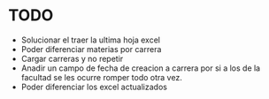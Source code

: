 # TODO
- Solucionar el traer la ultima hoja excel
- Poder diferenciar materias por carrera
- Cargar carreras y no repetir
- Anadir un campo de fecha de creacion a carrera por si a los de la facultad se les ocurre
  romper todo otra vez.
- Poder diferenciar los excel actualizados
